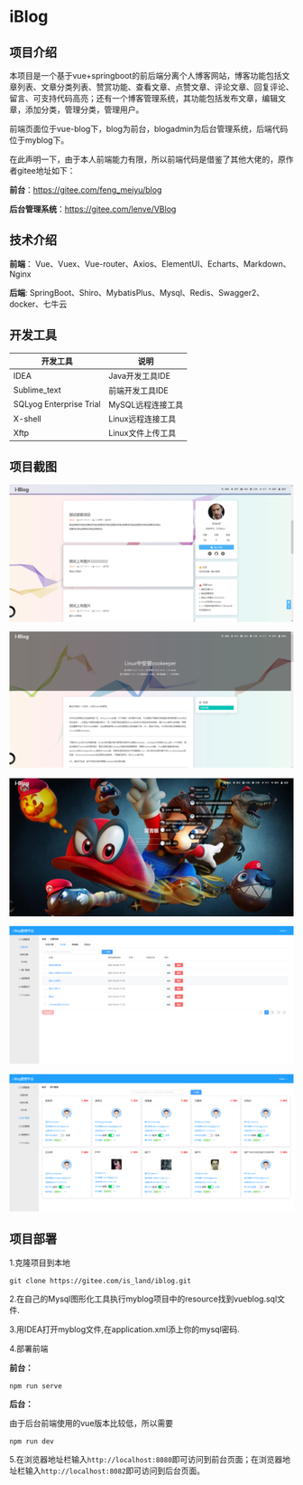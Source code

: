 # iBlog

## 项目介绍
本项目是一个基于vue+springboot的前后端分离个人博客网站，博客功能包括文章列表、文章分类列表、赞赏功能、查看文章、点赞文章、评论文章、回复评论、留言、可支持代码高亮；还有一个博客管理系统，其功能包括发布文章，编辑文章，添加分类，管理分类，管理用户。

前端页面位于vue-blog下，blog为前台，blogadmin为后台管理系统，后端代码位于myblog下。

在此声明一下，由于本人前端能力有限，所以前端代码是借鉴了其他大佬的，原作者gitee地址如下：

**前台**：https://gitee.com/feng_meiyu/blog

**后台管理系统**：https://gitee.com/lenve/VBlog



## 技术介绍

**前端**：
Vue、Vuex、Vue-router、Axios、ElementUI、Echarts、Markdown、Nginx

**后端**:
SpringBoot、Shiro、MybatisPlus、Mysql、Redis、Swagger2、docker、七牛云

## 开发工具

|开发工具|说明|
|-|-|
|IDEA|Java开发工具IDE|
|Sublime_text|前端开发工具IDE|
|SQLyog Enterprise Trial|MySQL远程连接工具|
|X-shell|Linux远程连接工具|
|Xftp|Linux文件上传工具|

## 项目截图
![首页](https://raw.githubusercontent.com/Island-404/iBlog/main/img/QQ%E5%9B%BE%E7%89%8720210607212315.png)

![文章详情](https://raw.githubusercontent.com/Island-404/iBlog/main/img/QQ%E5%9B%BE%E7%89%8720210607212356.png)

![留言](https://raw.githubusercontent.com/Island-404/iBlog/main/img/QQ%E5%9B%BE%E7%89%8720210607212434.png)

![文章列表](https://raw.githubusercontent.com/Island-404/iBlog/main/img/QQ%E5%9B%BE%E7%89%8720210607212608.png)

![用户管理](https://raw.githubusercontent.com/Island-404/iBlog/main/img/QQ%E5%9B%BE%E7%89%8720210607212612.png)

## 项目部署
1.克隆项目到本地
```
git clone https://gitee.com/is_land/iblog.git
```
2.在自己的Mysql图形化工具执行myblog项目中的resource找到vueblog.sql文件.

3.用IDEA打开myblog文件,在application.xml添上你的mysql密码.

4.部署前端

**前台：**
```
npm run serve
```
**后台：**

由于后台前端使用的vue版本比较低，所以需要
```
npm run dev
```
5.在浏览器地址栏输入```http://localhost:8080```即可访问到前台页面；在浏览器地址栏输入```http://localhost:8082```即可访问到后台页面。


